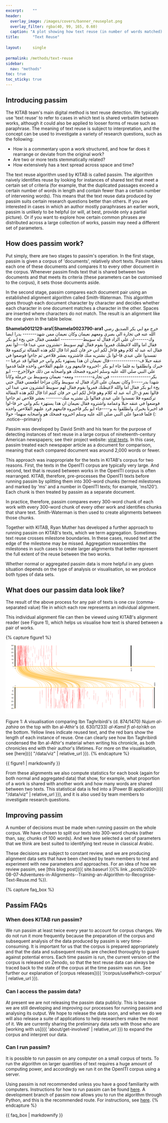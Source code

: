 ```yaml
---
excerpt:	""
header:
  overlay_image: /images/covers/banner_reuseplot.png
  overlay_filter: rgba(40, 99, 165, 0.60)
  caption: "A plot showing how text reuse (in number of words matched) fluctuates across time (in AH years)."
title:		"Text Reuse"

layout:		single

permalink: /methods/text-reuse
sidebar:
  nav: "methods"
toc: true
toc_sticky: true
---
```

## Introducing passim

The KITAB team's main digital method is text reuse detection. We typically use 'text reuse' to refer to cases in which text is shared verbatim between works, although it could also be applied to looser forms of reuse such as paraphrase. The meaning of text reuse is subject to interpretation, and the concept can be used to investigate a variety of research questions, such as the following:
* How is a commentary upon a work structured, and how far does it rearrange or deviate from the original work?
* Are two or more texts stemmatically related?
* How extensively has a text spread across space and time?

The text reuse algorithm used by KITAB is called passim. The algorithm naively identifies reuse by looking for instances of shared text that meet a certain set of criteria (for example, that the duplicated passages exceed a certain number of words in length and contain fewer than a certain number of intervening words). This means that the text reuse data produced by passim suits certain research questions better than others. If you are interested in cases in which an author mostly paraphrases an earlier work, passim is unlikely to be helpful (or will, at best, provide only a partial picture). Or if you want to explore how certain common phrases are distributed across a large collection of works, passim may need a different set of parameters.

## How does passim work?

Put simply, there are two stages to passim's operation. In the first stage, passim is given a corpus of 'documents', relatively short texts. Passim takes each one of these documents and compares it to every other document in the corpus. Whenever passim finds text that is shared between two documents and that meets its criteria (these parameters can be customised to the corpus), it sets those documents aside.

In the second stage, passim compares each document pair using an established alignment algorithm called Smith-Waterman. This algorithm goes through each document character by character and decides whether each character in one document matches a character in the other. Spaces are inserted where characters do not match. The result is an alignment like the one given in the table below.

**Shamela0012129-ara1**|**Shamela0023790-ara1**
خرج مع ابي بكر الصديق رضي الله عنه في تجارة الي بصري ومعهم نعيمان وكان نعيمان ممن شهد------- بدرا ايضا وك-------ان علي الزاد فقال له سويبط----------- اطعمني فقال حتي يجء ابو بكر فقال اما والله لاغيظنك فمروا بقوم فقال لهم سويبط -تشترون مني عبدا قا---لوا نعم فقال انه عبد له كلام وهو قاءل لكم اني حر فان كنتم اذا قال لكم هذه المقالة تركتموه فلا تفسدوا علي عبدي قا-لوا بل نشتريه منك فاشتروه بعشر قلاءص ثم جاءوا فوضعوا في عنقه حبلا ف---------------قال نعيمان ان هذا يستهزء بكم واني حر فقالوا قد عرفنا --خبرك وانطلقوا به فلما جاء ابو بكر -اخبروه فاتبعهم ورد عليهم القلاءص واخذه فلما قدموا علي النبي صلي الله عليه وسلم اخبروه فضحك هو واصحابه من ذلك حولا|خرج--- ابو بكر-------------------- في تجارة--------- ومعه- نعيمان وسويبط بن حرملة وكانا شهدا بدر-----ا وكان نعيمان علي الزاد فقال له سويبط وكان مزاحا اطعمني فقال حتي يجء ابو بكر فقال اما والله لاغيظنك فمروا بقوم فقال لهم سويبط اتشترون مني عبدا لي قالوا نعم ق-ال انه عبد له كلام وهو قاءل لكم اني حر فان كنتم اذا قال لكم هذه المقالة تركتموه فلا تفسدوا علي عبدي فقالوا بل نشتريه منك-------- بعشر قلاءص ثم جاءوا فوضعوا في عنقه حبلا وعمامة واشتروه فقال نعيمان ان هذا يستهزء بكم واني حر قا-لوا قد اخبرنا بخبرك وانطلقوا به و----جاء ابو بكر فاخبروه فاتبعهم فرد عليهم القلاءص واخذه فلما قدموا علي النبي صلي الله عليه وسلم اخبروه فضحك هو واصحابه منهما- حولا
{: .notice--primary}

Passim was developed by David Smith and his team for the purpose of detecting instances of text reuse in a large corpus of nineteenth-century American newspapers; see their project website: [viral texts](https://viraltexts.org/). In this case, passim treated each newspaper article as a document for comparison, meaning that each compared document was around 2,000 words or fewer.

This approach was inappropriate for the texts in KITAB's corpus for two reasons. First, the texts in the OpenITI corpus are typically very large. And second, text that is reused between works in the OpenITI corpus is often rearranged. KITAB, therefore, pre-processes the OpenITI texts before running passim by splitting them into 300-word chunks (termed milestones and marked by 'ms' and a number in OpenITI texts; for example, 'ms120'). Each chunk is then treated by passim as a separate document.

In practice, therefore, passim compares every 300-word chunk of each work with every 300-word chunk of every other work and identifies chunks that share text. Smith-Waterman is then used to create alignments between those chunks.

Together with KITAB, Ryan Muther has developed a further approach to running passim on KITAB's texts, which we term aggregation. Sometimes text reuse crosses milestone boundaries. In these cases, reused text at the edge of the milestone may be missed. Aggregation reassembles the milestones in such cases to create larger alignments that better represent the full extent of the reuse between the two works.

Whether normal or aggregated passim data is more helpful in any given situation depends on the type of analysis or visualisation, so we produce both types of data sets.

## What does our passim data look like?

The result of the above process for any pair of texts is one csv (comma-separated value) file in which each row represents an individual alignment.

This individual alignment file can then be viewed using KITAB's alignment reader (see Figure 1), which helps us visualise how text is shared between a pair of works.

{% capture figure1 %}
[![A comparison of the Nujum and Kamil](/images/methods/pair-wise-Nujum-Kamil.png)](/images/methods/pair-wise-Nujum-Kamil.png)

Figure 1: A visualisation comparing Ibn Taghribirdi's (d. 874/1470) *Nujum al-zahira* on the top with Ibn al-Athir's (d. 630/1233) *al-Kamil fi al-taʾrikh* on the bottom. Yellow lines indicate reused text, and the red bars show the length of each instance of reuse. One can clearly see how Ibn Taghribirdi condensed the Ibn al-Athir's material when writing his chronicle, as both chronicles end with their author's lifetimes. For more on the visualisation, see [here]({{ "/data/viz" | relative_url }}).
{% endcapture %}

<div class="notice--primary">
{{ figure1 | markdownify }}
</div>

From these alignments we also compute statistics for each book (again for both normal and aggregated data) that show, for example, what proportion of a work is shared with another work and how many words are shared between two texts. This statistical data is fed into a [Power BI application]({{ "/data/viz" | relative_url }}), and it is also used by team members to investigate research questions.

## Improving passim

A number of decisions must be made when running passim on the whole corpus. We have chosen to split our texts into 300-word chunks (rather than, say, chunks of 100 words). And we have selected a set of parameters that we think are best suited to identifying text reuse in classical Arabic.



These decisions are subject to constant review, and we are producing alignment data sets that have been checked by team members to test and experiment with new parameters and approaches. For an idea of how we review passim, see [this blog post]({{ site.baseurl }}{% link _posts/2020-08-07-Adventures-in-Alignments--Training-an-Algorithm-to-Recognise-Text-Reuse.md %}).

{% capture faq_box %}

## Passim FAQs 

### When does KITAB run passim? 
We run passim at least twice every year to account for corpus changes. We do not run it more frequently because the preparation of the corpus and subsequent analysis of the data produced by passim is very time-consuming. It is important for us that the corpus is prepared appropriately and that the data and subsequent results are checked thoroughly to guard against potential errors. Each time passim is run, the current version of the corpus is released on Zenodo, so that the text reuse data can always be traced back to the state of the corpus at the time passim was run. See further our explanation of [corpus releases]({{ '/corpus/use#which-corpus' | relative_url }}).

### Can I access the passim data?
At present we are not releasing the passim data publicly. This is because we are still developing and improving our processes for running passim and analysing its output. We hope to release the data soon, and when we do we will also release a suite of applications to help researchers make the most of it. We are currently sharing the preliminary data sets with those who are [working with us]({{ 'about/get-involved' | relative_url }}) to expand the corpus and interpret our data.

### Can I run passim?
It is possible to run passim on any computer on a small corpus of texts. To run the algorithm on larger quantities of text requires a huge amount of computing power, and accordingly we run it on the OpenITI corpus using a server.

Using passim is not recommended unless you have a good familiarity with computers. Instructions for how to run passim can be found [here](https://github.com/dasmiq/passim). A development branch of passim now allows you to run the algorithm through Python, and this is the recommended route. For instructions, see [here](https://github.com/dasmiq/passim/tree/seriatim).
{% endcapture %}

<div class="notice--primary">{{ faq_box | markdownify }}
</div>
